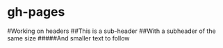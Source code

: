 # gh-pages

#Working on headers
##This is a sub-header
##With a subheader of the same size
#####And smaller text to follow

